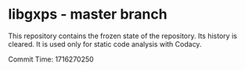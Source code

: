 # libgxps - master branch

This repository contains the frozen state of the repository.
Its history is cleared. It is used only for static code
analysis with Codacy.

Commit Time: 1716270250